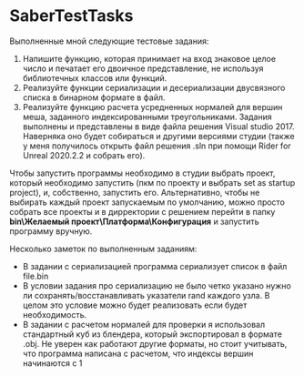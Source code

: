 # SaberTestTasks

Выполненные мной следующие тестовые задания:

1.	Напишите функцию, которая принимает на вход знаковое целое число и печатает его двоичное представление, не используя библиотечных классов или функций.
2.	Реализуйте функции сериализации и десериализации двусвязного списка в бинарном формате в файл.
3.	Реализуйте функцию расчета усредненных нормалей для вершин меша, заданного индексированными треугольниками.
Задания выполнены и представлены в виде файла решения Visual studio 2017. Наверняка оно будет собираться и другими версиями студии (также у меня получилось открыть файл решения .sln при помощи Rider for Unreal 2020.2.2 и собрать его).

Чтобы запустить программы необходимо в студии выбрать проект, который необходимо запустить (пкм по проекту и выбрать set as startup project), и, собственно, запустить его. Альтернативно, чтобы не выбирать каждый проект запускаемым по умолчанию, можно просто собрать все проекты и в дирректории с решением перейти в папку **bin\\Желаемый проект\\Платформа\\Конфигурация** и запустить программу вручную.

Несколько заметок по выполненным заданиям:
*	В задании с сериализацией программа сериализует список в файл file.bin
*	В условии задания про сериализацию не было четко указано нужно ли сохранять/восстанавливать указатели rand каждого узла. В целом это условие можно будет реализовать если будет необходимость.
*	В задании с расчетом нормалей для проверки я использовал стандартный куб из блендера, который экспортировал в формате .obj. Не уверен как работают другие форматы, но стоит учитывать, что программа написана с расчетом, что индексы вершин начинаются с 1

